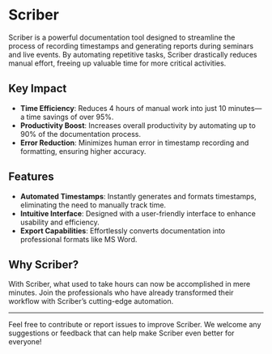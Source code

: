 
# Scriber

Scriber is a powerful documentation tool designed to streamline the process of recording timestamps and generating reports during seminars and live events. By automating repetitive tasks, Scriber drastically reduces manual effort, freeing up valuable time for more critical activities.

## Key Impact

- **Time Efficiency**: Reduces 4 hours of manual work into just 10 minutes—a time savings of over 95%.
- **Productivity Boost**: Increases overall productivity by automating up to 90% of the documentation process.
- **Error Reduction**: Minimizes human error in timestamp recording and formatting, ensuring higher accuracy.

## Features

- **Automated Timestamps**: Instantly generates and formats timestamps, eliminating the need to manually track time.
- **Intuitive Interface**: Designed with a user-friendly interface to enhance usability and efficiency.
- **Export Capabilities**: Effortlessly converts documentation into professional formats like MS Word.

## Why Scriber?

With Scriber, what used to take hours can now be accomplished in mere minutes. Join the professionals who have already transformed their workflow with Scriber’s cutting-edge automation.

---

Feel free to contribute or report issues to improve Scriber. We welcome any suggestions or feedback that can help make Scriber even better for everyone!
